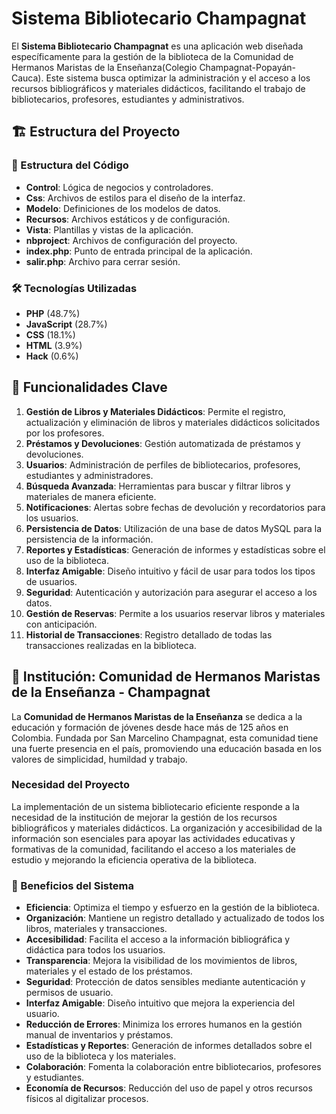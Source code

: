 # Sistema Bibliotecario Champagnat

El **Sistema Bibliotecario Champagnat** es una aplicación web diseñada específicamente para la gestión de la biblioteca de la Comunidad de Hermanos Maristas de la Enseñanza(Colegio Champagnat-Popayán-Cauca). Este sistema busca optimizar la administración y el acceso a los recursos bibliográficos y materiales didácticos, facilitando el trabajo de bibliotecarios, profesores, estudiantes y administrativos. 

## 🏗️ Estructura del Proyecto

### 📂 Estructura del Código
- **Control**: Lógica de negocios y controladores.
- **Css**: Archivos de estilos para el diseño de la interfaz.
- **Modelo**: Definiciones de los modelos de datos.
- **Recursos**: Archivos estáticos y de configuración.
- **Vista**: Plantillas y vistas de la aplicación.
- **nbproject**: Archivos de configuración del proyecto.
- **index.php**: Punto de entrada principal de la aplicación.
- **salir.php**: Archivo para cerrar sesión.

### 🛠️ Tecnologías Utilizadas
- **PHP** (48.7%)
- **JavaScript** (28.7%)
- **CSS** (18.1%)
- **HTML** (3.9%)
- **Hack** (0.6%)

## 🚀 Funcionalidades Clave
1. **Gestión de Libros y Materiales Didácticos**: Permite el registro, actualización y eliminación de libros y materiales didácticos solicitados por los profesores.
2. **Préstamos y Devoluciones**: Gestión automatizada de préstamos y devoluciones.
3. **Usuarios**: Administración de perfiles de bibliotecarios, profesores, estudiantes y administradores.
4. **Búsqueda Avanzada**: Herramientas para buscar y filtrar libros y materiales de manera eficiente.
5. **Notificaciones**: Alertas sobre fechas de devolución y recordatorios para los usuarios.
6. **Persistencia de Datos**: Utilización de una base de datos MySQL para la persistencia de la información.
7. **Reportes y Estadísticas**: Generación de informes y estadísticas sobre el uso de la biblioteca.
8. **Interfaz Amigable**: Diseño intuitivo y fácil de usar para todos los tipos de usuarios.
9. **Seguridad**: Autenticación y autorización para asegurar el acceso a los datos.
10. **Gestión de Reservas**: Permite a los usuarios reservar libros y materiales con anticipación.
11. **Historial de Transacciones**: Registro detallado de todas las transacciones realizadas en la biblioteca.

## 📘 Institución: Comunidad de Hermanos Maristas de la Enseñanza - Champagnat

La **Comunidad de Hermanos Maristas de la Enseñanza** se dedica a la educación y formación de jóvenes desde hace más de 125 años en Colombia. Fundada por San Marcelino Champagnat, esta comunidad tiene una fuerte presencia en el país, promoviendo una educación basada en los valores de simplicidad, humildad y trabajo.

### Necesidad del Proyecto
La implementación de un sistema bibliotecario eficiente responde a la necesidad de la institución de mejorar la gestión de los recursos bibliográficos y materiales didácticos. La organización y accesibilidad de la información son esenciales para apoyar las actividades educativas y formativas de la comunidad, facilitando el acceso a los materiales de estudio y mejorando la eficiencia operativa de la biblioteca.

### 🎯 Beneficios del Sistema
- **Eficiencia**: Optimiza el tiempo y esfuerzo en la gestión de la biblioteca.
- **Organización**: Mantiene un registro detallado y actualizado de todos los libros, materiales y transacciones.
- **Accesibilidad**: Facilita el acceso a la información bibliográfica y didáctica para todos los usuarios.
- **Transparencia**: Mejora la visibilidad de los movimientos de libros, materiales y el estado de los préstamos.
- **Seguridad**: Protección de datos sensibles mediante autenticación y permisos de usuario.
- **Interfaz Amigable**: Diseño intuitivo que mejora la experiencia del usuario.
- **Reducción de Errores**: Minimiza los errores humanos en la gestión manual de inventarios y préstamos.
- **Estadísticas y Reportes**: Generación de informes detallados sobre el uso de la biblioteca y los materiales.
- **Colaboración**: Fomenta la colaboración entre bibliotecarios, profesores y estudiantes.
- **Economía de Recursos**: Reducción del uso de papel y otros recursos físicos al digitalizar procesos.
